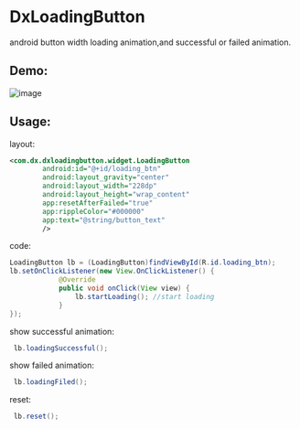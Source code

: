 # DxLoadingButton

android button width loading animation,and successful or failed animation.

Demo:
---
   
![image](https://github.com/StevenDXC/DxLoadingButton/blob/master/image/loadingButton.gif)

Usage:
---

layout:

```xml
<com.dx.dxloadingbutton.widget.LoadingButton
        android:id="@+id/loading_btn"
        android:layout_gravity="center"
        android:layout_width="228dp"
        android:layout_height="wrap_content"
        app:resetAfterFailed="true"
        app:rippleColor="#000000"
        app:text="@string/button_text"
        />
```
code:

```java
LoadingButton lb = (LoadingButton)findViewById(R.id.loading_btn);
lb.setOnClickListener(new View.OnClickListener() {
            @Override
            public void onClick(View view) {
                lb.startLoading(); //start loading 
            }
});
```
show successful animation:

```java
 lb.loadingSuccessful();
```
show failed animation:

```java
 lb.loadingFiled();
```
reset:

```java
 lb.reset();
```
